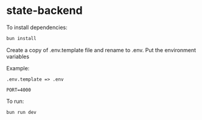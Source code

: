 # state-backend

To install dependencies:

```bash
bun install
```

Create a copy of .env.template file and rename to .env. Put the environment variables

Example:

```
.env.template => .env

PORT=4000
```

To run:

```bash
bun run dev
```
